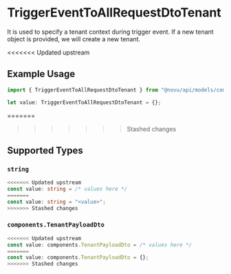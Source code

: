 # TriggerEventToAllRequestDtoTenant

It is used to specify a tenant context during trigger event.
    If a new tenant object is provided, we will create a new tenant.
    

<<<<<<< Updated upstream
## Example Usage

```typescript
import { TriggerEventToAllRequestDtoTenant } from "@novu/api/models/components";

let value: TriggerEventToAllRequestDtoTenant = {};
```
=======
>>>>>>> Stashed changes

## Supported Types

### `string`

```typescript
<<<<<<< Updated upstream
const value: string = /* values here */
=======
const value: string = "<value>";
>>>>>>> Stashed changes
```

### `components.TenantPayloadDto`

```typescript
<<<<<<< Updated upstream
const value: components.TenantPayloadDto = /* values here */
=======
const value: components.TenantPayloadDto = {};
>>>>>>> Stashed changes
```

